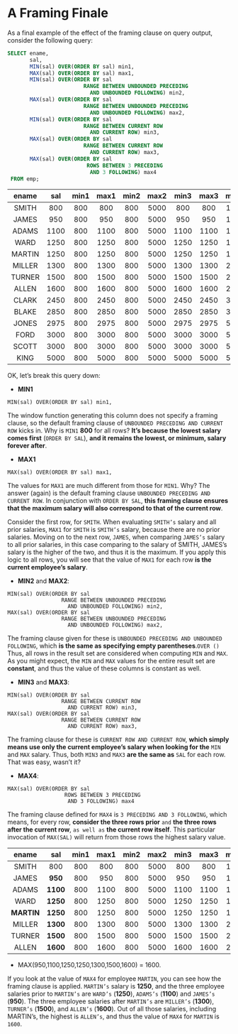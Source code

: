 # A Framing Finale

As a final example of the effect of the framing clause on query output, consider the following query:

```SQL
SELECT ename,
       sal,
       MIN(sal) OVER(ORDER BY sal) min1,
       MAX(sal) OVER(ORDER BY sal) max1,
       MIN(sal) OVER(ORDER BY sal
                        RANGE BETWEEN UNBOUNDED PRECEDING
                          AND UNBOUNDED FOLLOWING) min2,
       MAX(sal) OVER(ORDER BY sal
                        RANGE BETWEEN UNBOUNDED PRECEDING
                          AND UNBOUNDED FOLLOWING) max2,
       MIN(sal) OVER(ORDER BY sal
                        RANGE BETWEEN CURRENT ROW
                          AND CURRENT ROW) min3,
       MAX(sal) OVER(ORDER BY sal
                        RANGE BETWEEN CURRENT ROW
                          AND CURRENT ROW) max3,
       MAX(sal) OVER(ORDER BY sal
                         ROWS BETWEEN 3 PRECEDING
                          AND 3 FOLLOWING) max4
 FROM emp;
```

|ename  | sal  | min1 | max1 | min2 | max2 | min3 | max3 | max4|
|:-----:|:----:|:----:|:----:|:----:|:----:|:----:|:-----:|:----:|
|SMITH  |  800 |  800 |  800 |  800 | 5000 |  800 |  800 | 1250|
|JAMES  |  950 |  800 |  950 |  800 | 5000 |  950 |  950 | 1250|
|ADAMS  | 1100 |  800 | 1100 |  800 | 5000 | 1100 | 1100 | 1300|
|WARD   | 1250 |  800 | 1250 |  800 | 5000 | 1250 | 1250 | 1500|
|MARTIN | 1250 |  800 | 1250 |  800 | 5000 | 1250 | 1250 | 1600|
|MILLER | 1300 |  800 | 1300 |  800 | 5000 | 1300 | 1300 | 2450|
|TURNER | 1500 |  800 | 1500 |  800 | 5000 | 1500 | 1500 | 2850|
|ALLEN  | 1600 |  800 | 1600 |  800 | 5000 | 1600 | 1600 | 2975|
|CLARK  | 2450 |  800 | 2450 |  800 | 5000 | 2450 | 2450 | 3000|
|BLAKE  | 2850 |  800 | 2850 |  800 | 5000 | 2850 | 2850 | 3000|
|JONES  | 2975 |  800 | 2975 |  800 | 5000 | 2975 | 2975 | 5000|
|FORD   | 3000 |  800 | 3000 |  800 | 5000 | 3000 | 3000 | 5000|
|SCOTT  | 3000 |  800 | 3000 |  800 | 5000 | 3000 | 3000 | 5000|
|KING   | 5000 |  800 | 5000 |  800 | 5000 | 5000 | 5000 | 5000|

OK, let’s break this query down:


- **MIN1**

```console
MIN(sal) OVER(ORDER BY sal) min1,
```

The window function generating this column does not specify a framing clause, so the default framing clause of `UNBOUNDED PRECEDING AND CURRENT ROW` kicks in. Why is `MIN1` **800** for all rows? **It’s because the lowest salary comes first** (`ORDER BY SAL`), **and it remains the lowest, or minimum, salary forever after**.

- **MAX1**

```console
MAX(sal) OVER(ORDER BY sal) max1,
```

The values for `MAX1` are much different from those for `MIN1`. Why? The answer (again) is the default framing clause `UNBOUNDED PRECEDING AND CURRENT ROW`. In conjunction with `ORDER BY SAL`, **this framing clause ensures that the maximum salary will also correspond to that of the current row**.

Consider the first row, for `SMITH`. When evaluating `SMITH’s` salary and all prior salaries, `MAX1` for `SMITH` is `SMITH’s` salary, because there are no prior salaries. Moving on to the next row, `JAMES`, when comparing `JAMES’s` salary to all prior salaries, in this case comparing to the salary of SMITH, JAMES’s salary is the
higher of the two, and thus it is the maximum. If you apply this logic to all rows, you will see that the value of `MAX1` for each row **is the current employee’s salary**.

- **MIN2** and **MAX2**:

```console
MIN(sal) OVER(ORDER BY sal
                 RANGE BETWEEN UNBOUNDED PRECEDING
                   AND UNBOUNDED FOLLOWING) min2,
MAX(sal) OVER(ORDER BY sal
                 RANGE BETWEEN UNBOUNDED PRECEDING
                   AND UNBOUNDED FOLLOWING) max2,
```

The framing clause given for these is `UNBOUNDED PRECEDING AND UNBOUNDED FOLLOWING`, which **is the same as specifying empty parentheses**.`OVER ()` Thus, all rows in the result set are considered when computing `MIN` and `MAX`. As you might expect, the `MIN` and `MAX` values for the entire result set are **constant**, and thus the value of these columns is constant as well.

- **MIN3** and **MAX3**:

```console
MIN(sal) OVER(ORDER BY sal
                 RANGE BETWEEN CURRENT ROW
                   AND CURRENT ROW) min3,
MAX(sal) OVER(ORDER BY sal
                 RANGE BETWEEN CURRENT ROW
                   AND CURRENT ROW) max3,
```

The framing clause for these is `CURRENT ROW AND CURRENT ROW`, **which simply means use only the current employee’s salary when looking for the** `MIN` and `MAX` salary. Thus, both `MIN3` and `MAX3` **are the same as** `SAL` for each row. That was easy, wasn’t it?

- **MAX4**:

```console
MAX(sal) OVER(ORDER BY sal
                  ROWS BETWEEN 3 PRECEDING
                   AND 3 FOLLOWING) max4
```

The framing clause defined for `MAX4` is `3 PRECEDING AND 3 FOLLOWING`, which means, for every row, **consider the three rows prior** `and` **the three rows after the current row**, `as well as` **the current row itself**. This particular invocation of `MAX(SAL)` will return from those rows the highest salary value.


|ename  | sal  | min1 | max1 | min2 | max2 | min3 | max3 | max4|
|:-----:|:----:|:----:|:----:|:----:|:----:|:----:|:-----:|:----:|
|SMITH  |  800 |  800 |  800 |  800 | 5000 |  800 |  800 | 1250|
|JAMES  |  **950** |  800 |  950 |  800 | 5000 |  950 |  950 | 1250|
|ADAMS  | **1100** |  800 | 1100 |  800 | 5000 | 1100 | 1100 | 1300|
|WARD   | **1250** |  800 | 1250 |  800 | 5000 | 1250 | 1250 | 1500|
|**MARTIN** | **1250** |  800 | 1250 |  800 | 5000 | 1250 | 1250 | 1600|
|MILLER | **1300** |  800 | 1300 |  800 | 5000 | 1300 | 1300 | 2450|
|TURNER | **1500** |  800 | 1500 |  800 | 5000 | 1500 | 1500 | 2850|
|ALLEN  | **1600** |  800 | 1600 |  800 | 5000 | 1600 | 1600 | 2975|

- MAX(950,1100,1250,1250,1300,1500,1600) = 1600.

If you look at the value of `MAX4` for employee `MARTIN`, you can see how the framing clause is applied. `MARTIN’s` salary is **1250**, and the three employee salaries prior to `MARTIN’s` are `WARD’s` (**1250**), `ADAMS’s` (**1100**) and `JAMES’s` (**950**). The three employee salaries after `MARTIN’s` are `MILLER’s` (**1300**), `TURNER’s` (**1500**), and `ALLEN’s` (**1600**). Out of all those salaries, including MARTIN’s, the highest is `ALLEN’s`, and thus the value of `MAX4` for `MARTIN` is `1600`.
